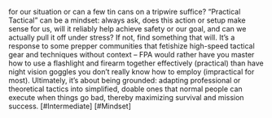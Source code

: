 for our situation or can a few tin cans on a tripwire suffice? “Practical Tactical” can be a mindset: always ask, does this action or setup make sense for us, will it reliably help achieve safety or our goal, and can we actually pull it off under stress? If not, find something that will. It’s a response to some prepper communities that fetishize high-speed tactical gear and techniques without context – FPA would rather have you master how to use a flashlight and firearm together effectively (practical) than have night vision goggles you don’t really know how to employ (impractical for most). Ultimately, it’s about being grounded: adapting professional or theoretical tactics into simplified, doable ones that normal people can execute when things go bad, thereby maximizing survival and mission success. [#Intermediate] [#Mindset]